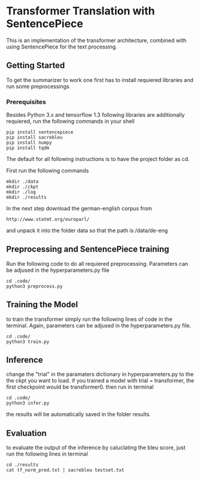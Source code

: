 # Transformer Translation with SentencePiece 
This is an implementation of the transformer architecture, combined with using SentencePiece for the text processing.
## Getting Started

To get the summarizer to work one first has to install requiered libraries and run some preprocessings

### Prerequisites

Besides Python 3.x and tensorflow 1.3 following libraries are additionally requiered, run the following commands in your shell

```
pip install sentencepiece
pip install sacrebleu
pip install numpy
pip install tqdm
```
The default for all following instructions is to have the project folder as cd.

First run the following commands
```
mkdir ./data
mkdir ./ckpt
mkdir ./log
mkdir ./results
```
In the next step download the german-english corpus from 
```
http://www.statmt.org/europarl/
```
and unpack it into the folder data so that the path is /data/de-eng

## Preprocessing and SentencePiece training
Run the following code to do all requiered preprocessing. Parameters can be adjused in the hyperparameters.py file
```
cd .code/
python3 preprocess.py
```
## Training the Model
to train the transformer simply run the following lines of code in the terminal. Again, parameters can be adjused in the hyperparameters.py file.
```
cd .code/
python3 train.py
```

## Inference
change the "trial" in the paramaters dictionary in hyperparameters.py to the the ckpt you want to load. if you trained a model with trial = transformer, the first checkpoint would be transformer0.
then run in terminal
```
cd .code/
python3 infer.py
```
the results will be automatically saved in the folder results. 

## Evaluation
to evaluate the output of the inference by caluclating the bleu score, just run the following lines in terminal
```
cd ./results
cat tf_norm_pred.txt | sacrebleu testset.txt
```
